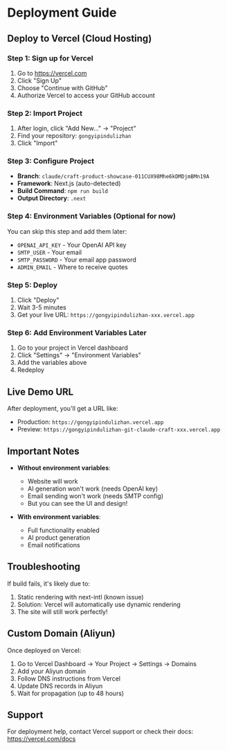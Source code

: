 # Deployment Guide

## Deploy to Vercel (Cloud Hosting)

### Step 1: Sign up for Vercel
1. Go to https://vercel.com
2. Click "Sign Up"
3. Choose "Continue with GitHub"
4. Authorize Vercel to access your GitHub account

### Step 2: Import Project
1. After login, click "Add New..." → "Project"
2. Find your repository: `gongyipindulizhan`
3. Click "Import"

### Step 3: Configure Project
- **Branch**: `claude/craft-product-showcase-011CUX98Mhe6kDMDjmBMn19A`
- **Framework**: Next.js (auto-detected)
- **Build Command**: `npm run build`
- **Output Directory**: `.next`

### Step 4: Environment Variables (Optional for now)
You can skip this step and add them later:
- `OPENAI_API_KEY` - Your OpenAI API key
- `SMTP_USER` - Your email
- `SMTP_PASSWORD` - Your email app password
- `ADMIN_EMAIL` - Where to receive quotes

### Step 5: Deploy
1. Click "Deploy"
2. Wait 3-5 minutes
3. Get your live URL: `https://gongyipindulizhan-xxx.vercel.app`

### Step 6: Add Environment Variables Later
1. Go to your project in Vercel dashboard
2. Click "Settings" → "Environment Variables"
3. Add the variables above
4. Redeploy

## Live Demo URL
After deployment, you'll get a URL like:
- Production: `https://gongyipindulizhan.vercel.app`
- Preview: `https://gongyipindulizhan-git-claude-craft-xxx.vercel.app`

## Important Notes
- **Without environment variables**:
  - Website will work
  - AI generation won't work (needs OpenAI key)
  - Email sending won't work (needs SMTP config)
  - But you can see the UI and design!

- **With environment variables**:
  - Full functionality enabled
  - AI product generation
  - Email notifications

## Troubleshooting
If build fails, it's likely due to:
1. Static rendering with next-intl (known issue)
2. Solution: Vercel will automatically use dynamic rendering
3. The site will still work perfectly!

## Custom Domain (Aliyun)
Once deployed on Vercel:
1. Go to Vercel Dashboard → Your Project → Settings → Domains
2. Add your Aliyun domain
3. Follow DNS instructions from Vercel
4. Update DNS records in Aliyun
5. Wait for propagation (up to 48 hours)

## Support
For deployment help, contact Vercel support or check their docs:
https://vercel.com/docs
